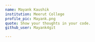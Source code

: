 ```yaml
---
name: Mayank Kaushik
institution: Meerut College
profile_pic: Mayank.png
quote: Show your thoughts in your code.
github_user: Mayank4git

---
```

